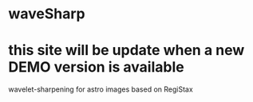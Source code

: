 # waveSharp
# this site will be update when a new DEMO version is available

wavelet-sharpening for astro images based on RegiStax 

